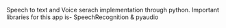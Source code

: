 Speech to text and Voice serach implementation through python.
Important libraries for this app is- SpeechRecognition & pyaudio
